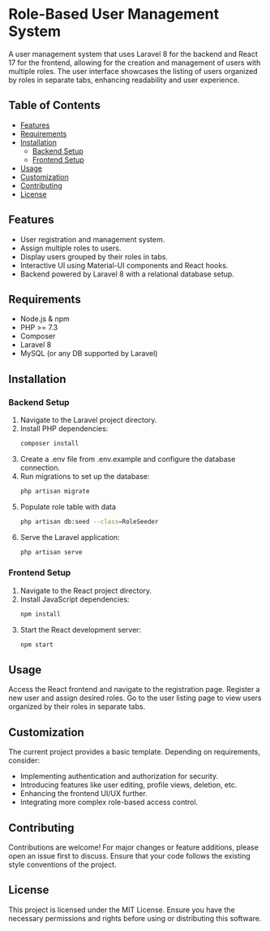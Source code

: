 # Role-Based User Management System

A user management system that uses Laravel 8 for the backend and React 17 for the frontend, allowing for the creation and management of users with multiple roles. The user interface showcases the listing of users organized by roles in separate tabs, enhancing readability and user experience.

## Table of Contents

- [Features](#features)
- [Requirements](#requirements)
- [Installation](#installation)
    - [Backend Setup](#backend-setup)
    - [Frontend Setup](#frontend-setup)
- [Usage](#usage)
- [Customization](#customization)
- [Contributing](#contributing)
- [License](#license)

## Features

- User registration and management system.
- Assign multiple roles to users.
- Display users grouped by their roles in tabs.
- Interactive UI using Material-UI components and React hooks.
- Backend powered by Laravel 8 with a relational database setup.

## Requirements

- Node.js & npm
- PHP >= 7.3
- Composer
- Laravel 8
- MySQL (or any DB supported by Laravel)

## Installation

### Backend Setup

1. Navigate to the Laravel project directory.
2. Install PHP dependencies:  
    ```bash
    composer install
3. Create a .env file from .env.example and configure the database connection.
4. Run migrations to set up the database:
    ```bash
    php artisan migrate
5. Populate role table with data
    ```bash
    php artisan db:seed --class=RoleSeeder
6. Serve the Laravel application:
    ```bash
    php artisan serve

### Frontend Setup

1. Navigate to the React project directory.
2. Install JavaScript dependencies:
    ```bash
    npm install
3. Start the React development server:
    ```bash
    npm start

## Usage

Access the React frontend and navigate to the registration page.
Register a new user and assign desired roles.
Go to the user listing page to view users organized by their roles in separate tabs.

## Customization

The current project provides a basic template. Depending on requirements, consider:
- Implementing authentication and authorization for security.
- Introducing features like user editing, profile views, deletion, etc.
- Enhancing the frontend UI/UX further.
- Integrating more complex role-based access control.

## Contributing
Contributions are welcome! For major changes or feature additions, please open an issue first to discuss. Ensure that your code follows the existing style conventions of the project.


## License

This project is licensed under the MIT License. Ensure you have the necessary permissions and rights before using or distributing this software.